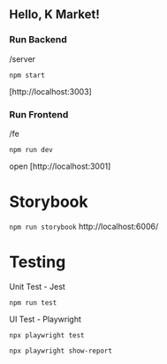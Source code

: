 
## Hello, K Market!

### Run Backend

/server

`npm start`

[http://localhost:3003]

### Run Frontend

/fe

`npm run dev`

open [http://localhost:3001]

# Storybook

`npm run storybook` http://localhost:6006/

# Testing

Unit Test - Jest

`npm run test`

UI Test - Playwright

`npx playwright test`

`npx playwright show-report`